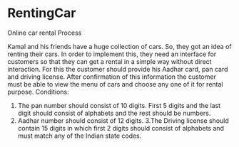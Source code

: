# RentingCar
Online car rental Process

Kamal and his friends have a huge collection of cars. So, they got an idea of renting their cars. In order to implement this, they need an interface for customers so that they can get a rental in a simple way without direct interaction. For this the customer should provide his Aadhar card, pan card and driving license. After confirmation of this information the customer must be able to view the menu of cars and choose any one of it for rental purpose. Conditions: 
1. The pan number should consist of 10 digits. First 5 digits and the last digit should consist of alphabets and the rest should be numbers. 
2. Aadhar number should consist of 12 digits. 
3.The Driving license should contain 15 digits in which first 2 digits should consist of alphabets and must match any of the Indian state codes.
